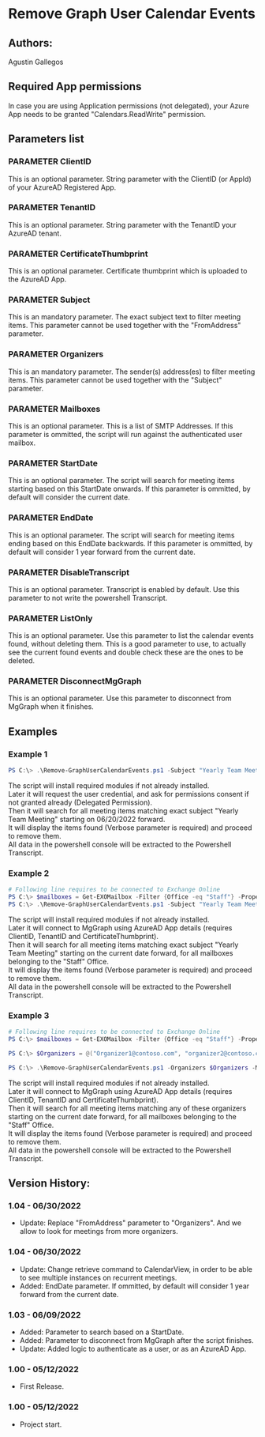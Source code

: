 ﻿# Remove Graph User Calendar Events

## Authors:  
Agustin Gallegos  

## Required App permissions  
In case you are using Application permissions (not delegated), your Azure App needs to be granted "Calendars.ReadWrite" permission.  

## Parameters list  

### PARAMETER ClientID
This is an optional parameter. String parameter with the ClientID (or AppId) of your AzureAD Registered App.

### PARAMETER TenantID
This is an optional parameter. String parameter with the TenantID your AzureAD tenant.

### PARAMETER CertificateThumbprint
This is an optional parameter. Certificate thumbprint which is uploaded to the AzureAD App.

### PARAMETER Subject
This is an mandatory parameter. The exact subject text to filter meeting items. This parameter cannot be used together with the "FromAddress" parameter.

### PARAMETER Organizers
This is an mandatory parameter. The sender(s) address(es) to filter meeting items. This parameter cannot be used together with the "Subject" parameter.

### PARAMETER Mailboxes
This is an optional parameter. This is a list of SMTP Addresses. If this parameter is ommitted, the script will run against the authenticated user mailbox.

### PARAMETER StartDate
This is an optional parameter. The script will search for meeting items starting based on this StartDate onwards. If this parameter is ommitted, by default will consider the current date.  

### PARAMETER EndDate
This is an optional parameter. The script will search for meeting items ending based on this EndDate backwards. If this parameter is ommitted, by default will consider 1 year forward from the current date.  

### PARAMETER DisableTranscript
This is an optional parameter. Transcript is enabled by default. Use this parameter to not write the powershell Transcript.

### PARAMETER ListOnly
This is an optional parameter. Use this parameter to list the calendar events found, without deleting them. This is a good parameter to use, to actually see the current found events and double check these are the ones to be deleted.  

### PARAMETER DisconnectMgGraph
This is an optional parameter. Use this parameter to disconnect from MgGraph when it finishes.


## Examples  
### Example 1  
```powershell
PS C:\> .\Remove-GraphUserCalendarEvents.ps1 -Subject "Yearly Team Meeting" -StartDate 06/20/2022 -Verbose
```  
The script will install required modules if not already installed.  
Later it will request the user credential, and ask for permissions consent if not granted already (Delegated Permission).  
Then it will search for all meeting items matching exact subject "Yearly Team Meeting" starting on 06/20/2022 forward.  
It will display the items found (Verbose parameter is required) and proceed to remove them.  
All data in the powershell console will be extracted to the Powershell Transcript.  

### Example 2  
```powershell
# Following line requires to be connected to Exchange Online
PS C:\> $mailboxes = Get-EXOMailbox -Filter {Office -eq "Staff"} -Properties PrimarySMTPAddress | Select-Object PrimarySMTPAddress
PS C:\> .\Remove-GraphUserCalendarEvents.ps1 -Subject "Yearly Team Meeting" -Mailboxes $mailboxes.PrimarySMTPAddress  -ClientID "12345678" -TenantId "abcdefg" -CertificateThumbprint "a1b2c3d4" -Verbose
```
The script will install required modules if not already installed.  
Later it will connect to MgGraph using AzureAD App details (requires ClientID, TenantID and CertificateThumbprint).  
Then it will search for all meeting items matching exact subject "Yearly Team Meeting" starting on the current date forward, for all mailboxes belonging to the "Staff" Office.  
It will display the items found (Verbose parameter is required) and proceed to remove them.  
All data in the powershell console will be extracted to the Powershell Transcript.  

### Example 3  
```powershell
# Following line requires to be connected to Exchange Online
PS C:\> $mailboxes = Get-EXOMailbox -Filter {Office -eq "Staff"} -Properties PrimarySMTPAddress | Select-Object PrimarySMTPAddress

PS C:\> $Organizers = @("Organizer1@contoso.com", "organizer2@contoso.com","Organizer3@contoso.com")

PS C:\> .\Remove-GraphUserCalendarEvents.ps1 -Organizers $Organizers -Mailboxes $mailboxes.PrimarySMTPAddress  -ClientID "12345678" -TenantId "abcdefg" -CertificateThumbprint "a1b2c3d4" -Verbose
```
The script will install required modules if not already installed.  
Later it will connect to MgGraph using AzureAD App details (requires ClientID, TenantID and CertificateThumbprint).  
Then it will search for all meeting items matching any of these organizers starting on the current date forward, for all mailboxes belonging to the "Staff" Office.  
It will display the items found (Verbose parameter is required) and proceed to remove them.  
All data in the powershell console will be extracted to the Powershell Transcript.  

## Version History:
### 1.04 - 06/30/2022
- Update: Replace "FromAddress" parameter to "Organizers". And we allow to look for meetings from more organizers.  
### 1.04 - 06/30/2022
- Update: Change retrieve command to CalendarView, in order to be able to see multiple instances on recurrent meetings.  
- Added: EndDate parameter. If ommitted, by default will consider 1 year forward from the current date.  
### 1.03 - 06/09/2022  
- Added: Parameter to search based on a StartDate.
- Added: Parameter to disconnect from MgGraph after the script finishes.
- Update: Added logic to authenticate as a user, or as an AzureAD App.
### 1.00 - 05/12/2022
 - First Release.
### 1.00 - 05/12/2022
 - Project start.